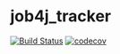# job4j_tracker
[![Build Status](https://travis-ci.org/zoicvill/job4j_tracker.svg?branch=master)](https://travis-ci.org/zoicvill/job4j_tracker)
[![codecov](https://codecov.io/gh/zoicvill/job4j_tracker/branch/master/graph/badge.svg?token=FMF0DD4FYR)](https://codecov.io/gh/zoicvill/job4j_tracker)